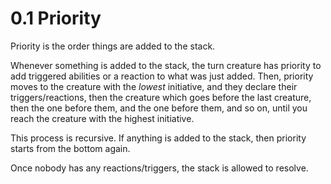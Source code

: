 # 0.1 Priority

Priority is the order things are added to the stack.

Whenever something is added to the stack, the turn creature has priority to add triggered abilities or a reaction to what was just added. Then, priority moves to the creature with the *lowest* initiative, and they declare their triggers/reactions, then the creature which goes before the last creature, then the one before them, and the one before them, and so on, until you reach the creature with the highest initiative.

This process is recursive. If anything is added to the stack, then priority starts from the bottom again.

Once nobody has any reactions/triggers, the stack is allowed to resolve.